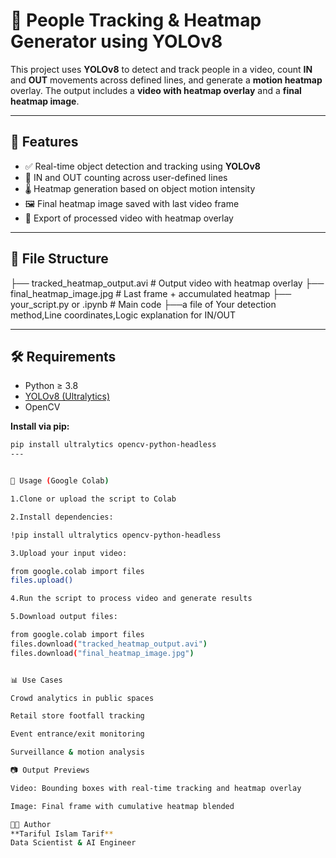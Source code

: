 # 🧠 **People Tracking & Heatmap Generator using YOLOv8**

This project uses **YOLOv8** to detect and track people in a video, count **IN** and **OUT** movements across defined lines, and generate a **motion heatmap** overlay. The output includes a **video with heatmap overlay** and a **final heatmap image**.

---

## 📌 **Features**

- ✅ Real-time object detection and tracking using **YOLOv8**
- 🎯 IN and OUT counting across user-defined lines
- 🌡️ Heatmap generation based on object motion intensity
- 🖼️ Final heatmap image saved with last video frame
- 🎥 Export of processed video with heatmap overlay

---

## 📁 **File Structure**

├── tracked_heatmap_output.avi # Output video with heatmap overlay
├── final_heatmap_image.jpg # Last frame + accumulated heatmap
├── your_script.py or .ipynb # Main code
├──a file of Your detection method,Line coordinates,Logic explanation for IN/OUT


---

## 🛠️ **Requirements**

- Python ≥ 3.8  
- [YOLOv8 (Ultralytics)](https://docs.ultralytics.com/)  
- OpenCV

**Install via pip:**

```bash
pip install ultralytics opencv-python-headless
---


🚀 Usage (Google Colab)

1.Clone or upload the script to Colab

2.Install dependencies:

!pip install ultralytics opencv-python-headless

3.Upload your input video:

from google.colab import files
files.upload()

4.Run the script to process video and generate results

5.Download output files:

from google.colab import files
files.download("tracked_heatmap_output.avi")
files.download("final_heatmap_image.jpg")


📊 Use Cases

Crowd analytics in public spaces

Retail store footfall tracking

Event entrance/exit monitoring

Surveillance & motion analysis

📷 Output Previews

Video: Bounding boxes with real-time tracking and heatmap overlay

Image: Final frame with cumulative heatmap blended

🧑‍💻 Author
**Tariful Islam Tarif**
Data Scientist & AI Engineer









